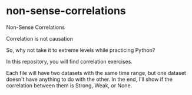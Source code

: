 # non-sense-correlations
Non-Sense Correlations

Correlation is not causation

So, why not take it to extreme levels while practicing Python?

In this repository, you will find correlation exercises. 

Each file will have two datasets with the same time range, but one dataset doesn't have anything to do with the other.
In the end, I'll show if the correlation between them is Strong, Weak, or None.
